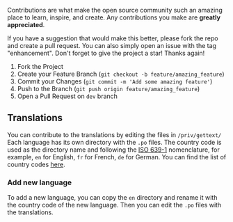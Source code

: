 Contributions are what make the open source community such an amazing place to learn, inspire, and create. Any contributions you make are **greatly appreciated**.

If you have a suggestion that would make this better, please fork the repo and create a pull request. You can also simply open an issue with the tag "enhancement".
Don't forget to give the project a star! Thanks again!

1. Fork the Project
2. Create your Feature Branch (`git checkout -b feature/amazing_feature`)
3. Commit your Changes (`git commit -m 'Add some amazing feature'`)
4. Push to the Branch (`git push origin feature/amazing_feature`)
5. Open a Pull Request on `dev` branch

## Translations

You can contribute to the translations by editing the files in `/priv/gettext/`
Each language has its own directory with the `.po` files. The country code is used as the directory name and following the [ISO 639-1](https://en.wikipedia.org/wiki/ISO_639-1) nomenclature, for example, `en` for English, `fr` for French, `de` for German. You can find the list of country codes [here](https://en.wikipedia.org/wiki/List_of_ISO_639_language_codes).

### Add new language

To add a new language, you can copy the `en` directory and rename it with the country code of the new language. Then you can edit the `.po` files with the translations.
